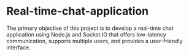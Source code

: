 # Real-time-chat-application
The primary objective of this project is to develop a real-time chat application using Node.js and Socket.IO that offers low-latency communication, supports multiple users, and provides a user-friendly interface.
